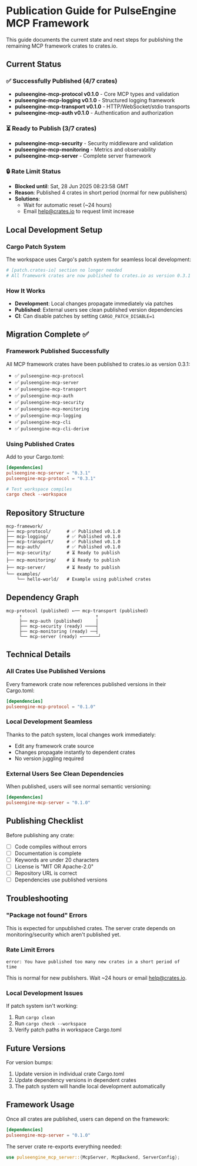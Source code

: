 # Publication Guide for PulseEngine MCP Framework

This guide documents the current state and next steps for publishing the remaining MCP framework crates to crates.io.

## Current Status

### ✅ Successfully Published (4/7 crates)
- **pulseengine-mcp-protocol v0.1.0** - Core MCP types and validation
- **pulseengine-mcp-logging v0.1.0** - Structured logging framework  
- **pulseengine-mcp-transport v0.1.0** - HTTP/WebSocket/stdio transports
- **pulseengine-mcp-auth v0.1.0** - Authentication and authorization

### ⏳ Ready to Publish (3/7 crates)
- **pulseengine-mcp-security** - Security middleware and validation
- **pulseengine-mcp-monitoring** - Metrics and observability  
- **pulseengine-mcp-server** - Complete server framework

### 🔒 Rate Limit Status
- **Blocked until**: Sat, 28 Jun 2025 08:23:58 GMT
- **Reason**: Published 4 crates in short period (normal for new publishers)
- **Solutions**: 
  - Wait for automatic reset (~24 hours)
  - Email help@crates.io to request limit increase

## Local Development Setup

### Cargo Patch System
The workspace uses Cargo's patch system for seamless local development:

```toml
# [patch.crates-io] section no longer needed
# All framework crates are now published to crates.io as version 0.3.1
```

### How It Works
- **Development**: Local changes propagate immediately via patches
- **Published**: External users see clean published version dependencies
- **CI**: Can disable patches by setting `CARGO_PATCH_DISABLE=1`

## Migration Complete ✅

### Framework Published Successfully

All MCP framework crates have been published to crates.io as version 0.3.1:

- ✅ `pulseengine-mcp-protocol`
- ✅ `pulseengine-mcp-server` 
- ✅ `pulseengine-mcp-transport`
- ✅ `pulseengine-mcp-auth`
- ✅ `pulseengine-mcp-security`
- ✅ `pulseengine-mcp-monitoring`
- ✅ `pulseengine-mcp-logging`
- ✅ `pulseengine-mcp-cli`
- ✅ `pulseengine-mcp-cli-derive`

### Using Published Crates

Add to your Cargo.toml:
```toml
[dependencies]
pulseengine-mcp-server = "0.3.1"
pulseengine-mcp-protocol = "0.3.1"

# Test workspace compiles
cargo check --workspace
```

## Repository Structure

```
mcp-framework/
├── mcp-protocol/      # ✅ Published v0.1.0
├── mcp-logging/       # ✅ Published v0.1.0
├── mcp-transport/     # ✅ Published v0.1.0  
├── mcp-auth/          # ✅ Published v0.1.0
├── mcp-security/      # ⏳ Ready to publish
├── mcp-monitoring/    # ⏳ Ready to publish
├── mcp-server/        # ⏳ Ready to publish
└── examples/
    └── hello-world/   # Example using published crates
```

## Dependency Graph

```
mcp-protocol (published) ←── mcp-transport (published)
     ↑                            ↑
     ├── mcp-auth (published)     │
     ├── mcp-security (ready) ────┤
     ├── mcp-monitoring (ready) ──┤
     └── mcp-server (ready) ←──────┘
```

## Technical Details

### All Crates Use Published Versions
Every framework crate now references published versions in their Cargo.toml:
```toml
[dependencies]
pulseengine-mcp-protocol = "0.1.0"
```

### Local Development Seamless
Thanks to the patch system, local changes work immediately:
- Edit any framework crate source
- Changes propagate instantly to dependent crates
- No version juggling required

### External Users See Clean Dependencies
When published, users will see normal semantic versioning:
```toml
[dependencies]
pulseengine-mcp-server = "0.1.0"
```

## Publishing Checklist

Before publishing any crate:
- [ ] Code compiles without errors
- [ ] Documentation is complete
- [ ] Keywords are under 20 characters
- [ ] License is "MIT OR Apache-2.0"
- [ ] Repository URL is correct
- [ ] Dependencies use published versions

## Troubleshooting

### "Package not found" Errors
This is expected for unpublished crates. The server crate depends on monitoring/security which aren't published yet.

### Rate Limit Errors
```
error: You have published too many new crates in a short period of time
```
This is normal for new publishers. Wait ~24 hours or email help@crates.io.

### Local Development Issues
If patch system isn't working:
1. Run `cargo clean`
2. Run `cargo check --workspace`
3. Verify patch paths in workspace Cargo.toml

## Future Versions

For version bumps:
1. Update version in individual crate Cargo.toml
2. Update dependency versions in dependent crates
3. The patch system will handle local development automatically

## Framework Usage

Once all crates are published, users can depend on the framework:

```toml
[dependencies]
pulseengine-mcp-server = "0.1.0"
```

The server crate re-exports everything needed:
```rust
use pulseengine_mcp_server::{McpServer, McpBackend, ServerConfig};
```